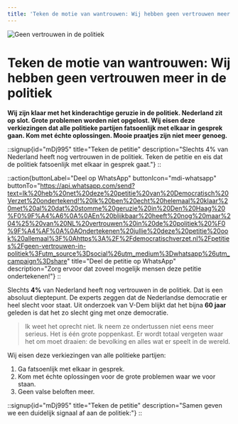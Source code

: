 ```yaml
---
title: 'Teken de motie van wantrouwen: Wij hebben geen vertrouwen meer in de politiek'
---
```


![Geen vertrouwen in de politiek](/img/vertrouwen-politiek.webp)

# Teken de motie van wantrouwen: Wij hebben geen vertrouwen meer in de politiek

**Wij zijn klaar met het kinderachtige geruzie in de politiek. Nederland zit op slot. Grote problemen worden niet opgelost. Wij eisen deze verkiezingen dat alle politieke partijen fatsoenlijk met elkaar in gesprek gaan. Kom met échte oplossingen. Mooie praatjes zijn niet meer genoeg.**

::signup{id="mDj995" title="Teken de petitie" description="Slechts 4% van Nederland heeft nog vertrouwen in de politiek. Teken de petitie en eis dat de politiek fatsoenlijk met elkaar in gesprek gaat."}
::

::action{buttonLabel="Deel op WhatsApp" buttonIcon="mdi-whatsapp" buttonTo="https://api.whatsapp.com/send?text=Ik%20heb%20net%20deze%20petitie%20van%20Democratisch%20Verzet%20ondertekend!%20Ik%20ben%20echt%20helemaal%20klaar%20met%20al%20dat%20stomme%20geruzie%20in%20Den%20Haag%20%F0%9F%A4%A6%0A%0AEn%20blijkbaar%20heeft%20nog%20maar%204%25%20van%20NL%20vertrouwen%20in%20de%20politiek%20%F0%9F%A4%AF%0A%0AOndertekenen%20jullie%20deze%20petitie%20ook%20allemaal%3F%0Ahttps%3A%2F%2Fdemocratischverzet.nl%2Fpetities%2Fgeen-vertrouwen-in-politiek%3Futm_source%3Dsocial%26utm_medium%3Dwhatsapp%26utm_campaign%3Dshare" title="Deel de petitie op WhatsApp" description="Zorg ervoor dat zoveel mogelijk mensen deze petitie ondertekenen!"}
::

Slechts **4%** van Nederland heeft nog vertrouwen in de politiek. Dat is een absoluut dieptepunt. De experts zeggen dat de Nederlandse democratie er heel slecht voor staat. Uit onderzoek van V-Dem blijkt dat het bijna **60 jaar** geleden is dat het zo slecht ging met onze democratie.

> Ik weet het oprecht niet. Ik neem ze ondertussen niet eens meer serieus. Het is één grote poppenkast. Er wordt totaal vergeten waar het om moet draaien: de bevolking en alles wat er speelt in de wereld.

Wij eisen deze verkiezingen van alle politieke partijen:

1. Ga fatsoenlijk met elkaar in gesprek.
2. Kom met échte oplossingen voor de grote problemen waar we voor staan.
3. Geen valse beloften meer.

::signup{id="mDj995" title="Teken de petitie" description="Samen geven we een duidelijk signaal af aan de politiek:"}
::
